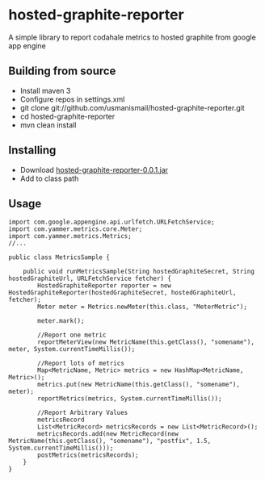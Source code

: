 hosted-graphite-reporter
========================

A simple library to report codahale metrics to hosted graphite from google app engine

Building from source
-------------

* Install maven 3
* Configure repos in settings.xml
* git clone git://github.com/usmanismail/hosted-graphite-reporter.git
* cd hosted-graphite-reporter
* mvn clean install

Installing
-------------
* Download [hosted-graphite-reporter-0.0.1.jar](https://github.com/usmanismail/hosted-graphite-reporter/blob/master/releases/hosted-graphite-reporter-0.0.1.jar?raw=true) 
* Add to class path


Usage
-------------

	import com.google.appengine.api.urlfetch.URLFetchService;
	import com.yammer.metrics.core.Meter;
	import com.yammer.metrics.Metrics;
	//...
	
	public class MetricsSample {
	
		public void runMetricsSample(String hostedGraphiteSecret, String hostedGraphiteUrl, URLFetchService fetcher) {
			HostedGraphiteReporter reporter = new HostedGraphiteReporter(hostedGraphiteSecret, hostedGraphiteUrl, fetcher);
			Meter meter = Metrics.newMeter(this.class, "MeterMetric");

			meter.mark();

			//Report one metric
			reportMeterView(new MetricName(this.getClass(), "somename"), meter, System.currentTimeMillis());
	
			//Report lots of metrics
			Map<MetricName, Metric> metrics = new HashMap<MetricName, Metric>();
			metrics.put(new MetricName(this.getClass(), "somename"), meter);
			reportMetrics(metrics, System.currentTimeMillis());
	
			//Report Arbitrary Values
			metricsRecord
			List<MetricRecord> metricsRecords = new List<MetricRecord>();
			metricsRecords.add(new MetricRecord(new MetricName(this.getClass(), "somename"), "postfix", 1.5, System.currentTimeMillis()));
			postMetrics(metricsRecords);
		}
	}